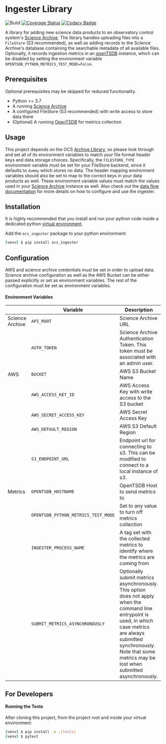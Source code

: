 # Ingester Library

![Build](https://github.com/observatorycontrolsystem/ingester/workflows/Build/badge.svg)
[![Coverage Status](https://coveralls.io/repos/github/observatorycontrolsystem/ingester/badge.svg?branch=master)](https://coveralls.io/github/observatorycontrolsystem/ingester?branch=master)
[![Codacy Badge](https://app.codacy.com/project/badge/Grade/24eb8debeb0c499ca192b4497a1f1e12)](https://www.codacy.com/gh/observatorycontrolsystem/ingester?utm_source=github.com&utm_medium=referral&utm_content=observatorycontrolsystem/ingester&utm_campaign=Badge_Grade)

A library for adding new science data products to an observatory control system's [Science Archive](https://github.com/observatorycontrolsystem/science-archive/).
The library handles uploading files into a `FileStore` (S3 recommended), as well as adding records to the Science Archive's database containing
the searchable metadata of all available files. Optionally, it records ingestion metrics in an [openTSDB](http://opentsdb.net/) instance, which can be disabled by setting the environment variable `OPENTSDB_PYTHON_METRICS_TEST_MODE=False`.

## Prerequisites

Optional prerequisites may be skipped for reduced functionality.

-   Python >= 3.7
-   A running [Science Archive](https://github.com/observatorycontrolsystem/science-archive/)
-   A configured FileStore (S3 recommended) with write access to store data there
-   (Optional) A running [OpenTSDB](http://opentsdb.net/) for metrics collection

## Usage
This project depends on the OCS [Archive Library](https://github.com/observatorycontrolsystem/ocs_archive/), so please look through and set all of its environment variables to match your file format header keys and data storage choices. Specifically, the `FILESTORE_TYPE` environment variable must be set for your FileStore backend, since it defaults to `dummy` which stores no data. The header mapping environment variables should also be set to map to the correct keys in your data products as well. These environment variable values must match the values used in your [Science Archive](https://github.com/observatorycontrolsystem/science-archive/) instance as well. Also check out the [data flow documentation](https://observatorycontrolsystem.github.io/integration/data_flow/) for more details on how to configure and use the ingester.

## Installation

It is highly recommended that you install and run your python code inside a dedicated python
[virtual environment](https://docs.python.org/3/tutorial/venv.html).

Add the `ocs_ingester` package to your python environment:

```bash
(venv) $ pip install ocs_ingester
```

## Configuration

AWS and science archive credentials must be set in order to upload data. Science archive configuration as well as the
AWS Bucket can be either passed explicitly or set as environment variables. The rest of the configuration must be
set as environment variables.

#### Environment Variables

|                 | Variable                            | Description                                                                                                                                                                                                                                | Default                    |
| --------------- | ----------------------------------- | ------------------------------------------------------------------------------------------------------------------------------------------------------------------------------------------------------------------------------------------ | -------------------------- |
| Science Archive | `API_ROOT`                          | Science Archive URL                                                                                                                                                                                                                        | `"http://localhost:8000/"` |
|                 | `AUTH_TOKEN`                        | Science Archive Authentication Token. This token must be associated with an admin user.                                                                                                                                                    | _empty string_             |
| AWS             | `BUCKET`                            | AWS S3 Bucket Name                                                                                                                                                                                                                         | `ingestertest`             |
|                 | `AWS_ACCESS_KEY_ID`                 | AWS Access Key with write access to the S3 bucket                                                                                                                                                                                          | _empty string_             |
|                 | `AWS_SECRET_ACCESS_KEY`             | AWS Secret Access Key                                                                                                                                                                                                                      | _empty string_             |
|                 | `AWS_DEFAULT_REGION`                | AWS S3 Default Region                                                                                                                                                                                                                      | _empty string_             |
|                 | `S3_ENDPOINT_URL`                   | Endpoint url for connecting to s3. This can be modified to connect to a local instance of s3.                                                                                                                                              | `"http://s3.us-west-2.amazonaws.com"` |
| Metrics         | `OPENTSDB_HOSTNAME`                 | OpenTSDB Host to send metrics to                                                                                                                                                                                                           | _empty string_             |
|                 | `OPENTSDB_PYTHON_METRICS_TEST_MODE` | Set to any value to turn off metrics collection                                                                                                                                                                                            | `False`                    |
|                 | `INGESTER_PROCESS_NAME`             | A tag set with the collected metrics to identify where the metrics are coming from                                                                                                                                                         | `ingester`                 |
|                 | `SUBMIT_METRICS_ASYNCHRONOUSLY`     | Optionally submit metrics asynchronously. This option does not apply when the command line entrypoint is used, in which case metrics are always submitted synchronously. Note that some metrics may be lost when submitted asynchronously. | `False`                    |


## For Developers

#### Running the Tests

After cloning this project, from the project root and inside your virtual environment:

```bash
(venv) $ pip install -e .[tests]
(venv) $ pytest
```
